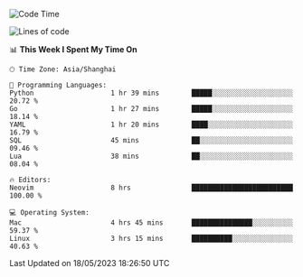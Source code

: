 <!--START_SECTION:waka-->
![Code Time](http://img.shields.io/badge/Code%20Time-1%2C369%20hrs%2010%20mins-blue)

![Lines of code](https://img.shields.io/badge/From%20Hello%20World%20I%27ve%20Written-261.0%20thousand%20lines%20of%20code-blue)

📊 **This Week I Spent My Time On** 

```text
🕑︎ Time Zone: Asia/Shanghai

💬 Programming Languages: 
Python                   1 hr 39 mins        █████░░░░░░░░░░░░░░░░░░░░   20.72 % 
Go                       1 hr 27 mins        █████░░░░░░░░░░░░░░░░░░░░   18.14 % 
YAML                     1 hr 20 mins        ████░░░░░░░░░░░░░░░░░░░░░   16.79 % 
SQL                      45 mins             ██░░░░░░░░░░░░░░░░░░░░░░░   09.46 % 
Lua                      38 mins             ██░░░░░░░░░░░░░░░░░░░░░░░   08.04 % 

🔥 Editors: 
Neovim                   8 hrs               █████████████████████████   100.00 % 

💻 Operating System: 
Mac                      4 hrs 45 mins       ███████████████░░░░░░░░░░   59.37 % 
Linux                    3 hrs 15 mins       ██████████░░░░░░░░░░░░░░░   40.63 % 
```


 Last Updated on 18/05/2023 18:26:50 UTC
<!--END_SECTION:waka-->
